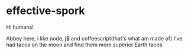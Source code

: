 # effective-spork

Hi humans!

Abbey here, i like node, j$ and coffeescript(that's what am made of)
I've had tacos on the moon and find them more superior Earth tacos.

